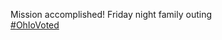Mission accomplished! Friday night family outing  
[\#<span>OhIoVoted</span>](https://social.lol/tags/OhIoVoted)